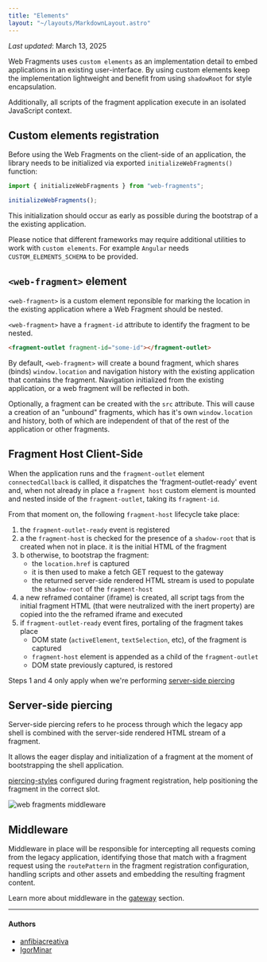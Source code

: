 ```yaml
---
title: "Elements"
layout: "~/layouts/MarkdownLayout.astro"
---
```


_Last updated_: March 13, 2025

Web Fragments uses `custom elements` as an implementation detail to embed applications in an existing user-interface. By using custom elements keep the implementation lightweight and benefit from using `shadowRoot` for style encapsulation.

Additionally, all scripts of the fragment application execute in an isolated JavaScript context.

## Custom elements registration

Before using the Web Fragments on the client-side of an application, the library needs to be initialized via exported `initializeWebFragments()` function:

```javascript
import { initializeWebFragments } from "web-fragments";

initializeWebFragments();
```

This initialization should occur as early as possible during the bootstrap of a the existing application.

Please notice that different frameworks may require additional utilities to work with `custom elements`. For example `Angular` needs `CUSTOM_ELEMENTS_SCHEMA` to be provided.

## `<web-fragment>` element

`<web-fragment>` is a custom element reponsible for marking the location in the existing application where a Web Fragment should be nested.

`<web-fragment>` have a `fragment-id` attribute to identify the fragment to be nested.

```html
<fragment-outlet fragment-id="some-id"></fragment-outlet>
```

By default, `<web-fragment>` will create a bound fragment, which shares (binds) `window.location` and navigation history with the existing application that contains the fragment.
Navigation initialized from the existing application, or a web fragment will be reflected in both.

Optionally, a fragment can be created with the `src` attribute.
This will cause a creation of an "unbound" fragments, which has it's own `window.location` and history, both of which are independent of that of the rest of the application or other fragments.

## Fragment Host Client-Side

When the application runs and the `fragment-outlet` element `connectedCallback` is callled, it dispatches the 'fragment-outlet-ready' event and, when not already in place a `fragment host` custom element is mounted and nested inside of the `fragment-outlet`, taking its `fragment-id`.

From that moment on, the following `fragment-host` lifecycle take place:

1. the `fragment-outlet-ready` event is registered
2. a the `fragment-host` is checked for the presence of a `shadow-root` that is created when not in place. it is the initial HTML of the fragment
3. b otherwise, to bootstrap the fragment:
   - the `location.href` is captured
   - it is then used to make a fetch GET request to the gateway
   - the returned server-side rendered HTML stream is used to populate the `shadow-root` of the `fragment-host`
4. a new reframed container (iframe) is created, all script tags from the initial fragment HTML (that were neutralized with the inert property) are copied into the the reframed iframe and executed
5. if `fragment-outlet-ready` event fires, portaling of the fragment takes place
   - DOM state (`activeElement`, `textSelection`, etc), of the fragment is captured
   - `fragment-host` element is appended as a child of the `fragment-outlet`
   - DOM state previously captured, is restored

Steps 1 and 4 only apply when we're performing [server-side piercing](#server-side-piercing)

## Server-side piercing

Server-side piercing refers to he process through which the legacy app shell is combined with the server-side rendered HTML stream of a fragment.

It allows the eager display and initialization of a fragment at the moment of bootstrapping the shell application.

[piercing-styles](./glossary#eager-rendering-piercing) configured during fragment registration, help positioning the fragment in the correct slot.

![web fragments middleware](../../assets/images/wf-middleware.drawio.png)

## Middleware

Middleware in place will be responsible for intercepting all requests coming from the legacy application, identifying those that match with a fragment request using the `routePattern` in the fragment registration configuration, handling scripts and other assets and embedding the resulting fragment content.

Learn more about middleware in the [gateway](./gateway) section.

---

#### Authors

<ul class="authors">
    <li class="author"><a href="https://github.com/anfibiacreativa">anfibiacreativa</a></li>
    <li class="author"><a href="https://github.com/igorminar">IgorMinar</a></li>
</ul>
